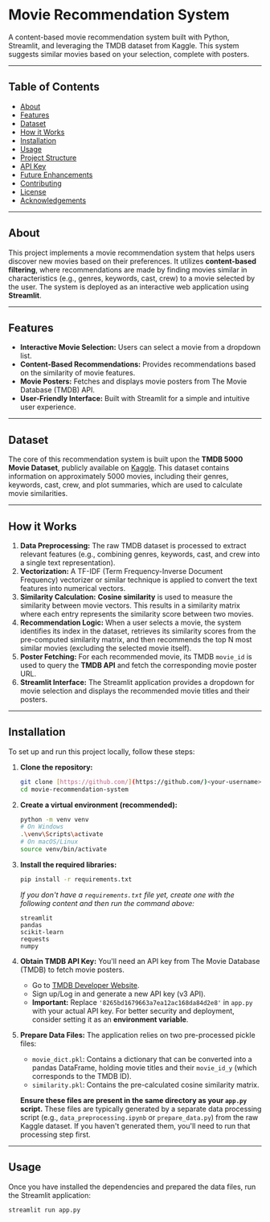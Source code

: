 # Movie Recommendation System

A content-based movie recommendation system built with Python, Streamlit, and leveraging the TMDB dataset from Kaggle. This system suggests similar movies based on your selection, complete with posters.

---

## Table of Contents

- [About](#about)
- [Features](#features)
- [Dataset](#dataset)
- [How it Works](#how-it-works)
- [Installation](#installation)
- [Usage](#usage)
- [Project Structure](#project-structure)
- [API Key](#api-key)
- [Future Enhancements](#future-enhancements)
- [Contributing](#contributing)
- [License](#license)
- [Acknowledgements](#acknowledgements)

---

## About

This project implements a movie recommendation system that helps users discover new movies based on their preferences. It utilizes **content-based filtering**, where recommendations are made by finding movies similar in characteristics (e.g., genres, keywords, cast, crew) to a movie selected by the user. The system is deployed as an interactive web application using **Streamlit**.

---

## Features

-   **Interactive Movie Selection:** Users can select a movie from a dropdown list.
-   **Content-Based Recommendations:** Provides recommendations based on the similarity of movie features.
-   **Movie Posters:** Fetches and displays movie posters from The Movie Database (TMDB) API.
-   **User-Friendly Interface:** Built with Streamlit for a simple and intuitive user experience.

---

## Dataset

The core of this recommendation system is built upon the **TMDB 5000 Movie Dataset**, publicly available on [Kaggle](https://www.kaggle.com/datasets/tmdb/tmdb-5000-movie-dataset). This dataset contains information on approximately 5000 movies, including their genres, keywords, cast, crew, and plot summaries, which are used to calculate movie similarities.

---

## How it Works

1.  **Data Preprocessing:** The raw TMDB dataset is processed to extract relevant features (e.g., combining genres, keywords, cast, and crew into a single text representation).
2.  **Vectorization:** A TF-IDF (Term Frequency-Inverse Document Frequency) vectorizer or similar technique is applied to convert the text features into numerical vectors.
3.  **Similarity Calculation:** **Cosine similarity** is used to measure the similarity between movie vectors. This results in a similarity matrix where each entry represents the similarity score between two movies.
4.  **Recommendation Logic:** When a user selects a movie, the system identifies its index in the dataset, retrieves its similarity scores from the pre-computed similarity matrix, and then recommends the top N most similar movies (excluding the selected movie itself).
5.  **Poster Fetching:** For each recommended movie, its TMDB `movie_id` is used to query the **TMDB API** and fetch the corresponding movie poster URL.
6.  **Streamlit Interface:** The Streamlit application provides a dropdown for movie selection and displays the recommended movie titles and their posters.

---

## Installation

To set up and run this project locally, follow these steps:

1.  **Clone the repository:**

    ```bash
    git clone [https://github.com/](https://github.com/)<your-username>/movie-recommendation-system.git
    cd movie-recommendation-system
    ```

2.  **Create a virtual environment (recommended):**

    ```bash
    python -m venv venv
    # On Windows
    .\venv\Scripts\activate
    # On macOS/Linux
    source venv/bin/activate
    ```

3.  **Install the required libraries:**

    ```bash
    pip install -r requirements.txt
    ```

    *If you don't have a `requirements.txt` file yet, create one with the following content and then run the command above:*

    ```
    streamlit
    pandas
    scikit-learn
    requests
    numpy
    ```

4.  **Obtain TMDB API Key:**
    You'll need an API key from The Movie Database (TMDB) to fetch movie posters.
    - Go to [TMDB Developer Website](https://www.themoviedb.org/documentation/api).
    - Sign up/Log in and generate a new API key (v3 API).
    - **Important:** Replace `'8265bd1679663a7ea12ac168da84d2e8'` in `app.py` with your actual API key. For better security and deployment, consider setting it as an **environment variable**.

5.  **Prepare Data Files:**
    The application relies on two pre-processed pickle files:
    -   `movie_dict.pkl`: Contains a dictionary that can be converted into a pandas DataFrame, holding movie titles and their `movie_id_y` (which corresponds to the TMDB ID).
    -   `similarity.pkl`: Contains the pre-calculated cosine similarity matrix.

    **Ensure these files are present in the same directory as your `app.py` script.** These files are typically generated by a separate data processing script (e.g., `data_preprocessing.ipynb` or `prepare_data.py`) from the raw Kaggle dataset. If you haven't generated them, you'll need to run that processing step first.

---

## Usage

Once you have installed the dependencies and prepared the data files, run the Streamlit application:

```bash
streamlit run app.py

